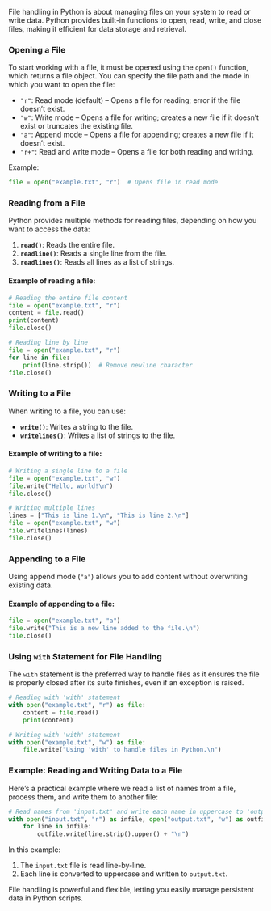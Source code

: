 File handling in Python is about managing files on your system to read or write data. Python provides built-in functions to open, read, write, and close files, making it efficient for data storage and retrieval.

### Opening a File

To start working with a file, it must be opened using the `open()` function, which returns a file object. You can specify the file path and the mode in which you want to open the file:

- `"r"`: Read mode (default) – Opens a file for reading; error if the file doesn’t exist.
- `"w"`: Write mode – Opens a file for writing; creates a new file if it doesn’t exist or truncates the existing file.
- `"a"`: Append mode – Opens a file for appending; creates a new file if it doesn’t exist.
- `"r+"`: Read and write mode – Opens a file for both reading and writing.

Example:
```python
file = open("example.txt", "r")  # Opens file in read mode
```

### Reading from a File

Python provides multiple methods for reading files, depending on how you want to access the data:

1. **`read()`**: Reads the entire file.
2. **`readline()`**: Reads a single line from the file.
3. **`readlines()`**: Reads all lines as a list of strings.

#### Example of reading a file:
```python
# Reading the entire file content
file = open("example.txt", "r")
content = file.read()
print(content)
file.close()

# Reading line by line
file = open("example.txt", "r")
for line in file:
    print(line.strip())  # Remove newline character
file.close()
```

### Writing to a File

When writing to a file, you can use:
- **`write()`**: Writes a string to the file.
- **`writelines()`**: Writes a list of strings to the file.

#### Example of writing to a file:
```python
# Writing a single line to a file
file = open("example.txt", "w")
file.write("Hello, world!\n")
file.close()

# Writing multiple lines
lines = ["This is line 1.\n", "This is line 2.\n"]
file = open("example.txt", "w")
file.writelines(lines)
file.close()
```

### Appending to a File

Using append mode (`"a"`) allows you to add content without overwriting existing data.

#### Example of appending to a file:
```python
file = open("example.txt", "a")
file.write("This is a new line added to the file.\n")
file.close()
```

### Using `with` Statement for File Handling

The `with` statement is the preferred way to handle files as it ensures the file is properly closed after its suite finishes, even if an exception is raised.

```python
# Reading with 'with' statement
with open("example.txt", "r") as file:
    content = file.read()
    print(content)

# Writing with 'with' statement
with open("example.txt", "w") as file:
    file.write("Using 'with' to handle files in Python.\n")
```

### Example: Reading and Writing Data to a File

Here’s a practical example where we read a list of names from a file, process them, and write them to another file:

```python
# Read names from 'input.txt' and write each name in uppercase to 'output.txt'
with open("input.txt", "r") as infile, open("output.txt", "w") as outfile:
    for line in infile:
        outfile.write(line.strip().upper() + "\n")
```

In this example:
1. The `input.txt` file is read line-by-line.
2. Each line is converted to uppercase and written to `output.txt`.

File handling is powerful and flexible, letting you easily manage persistent data in Python scripts.
